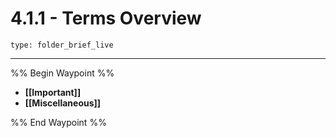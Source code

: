 # 4.1.1 - Terms Overview
 
```ccard
type: folder_brief_live
```
 
---

%% Begin Waypoint %%
- **[[Important]]**
- **[[Miscellaneous]]**

%% End Waypoint %%